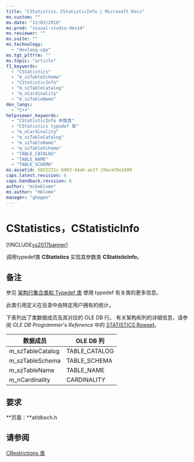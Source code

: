 ```yaml
---
title: "CStatistics，CStatisticInfo | Microsoft Docs"
ms.custom: ""
ms.date: "12/03/2016"
ms.prod: "visual-studio-dev14"
ms.reviewer: ""
ms.suite: ""
ms.technology: 
  - "devlang-cpp"
ms.tgt_pltfrm: ""
ms.topic: "article"
f1_keywords: 
  - "CStatistics"
  - "m_szTableSchema"
  - "CStatisticInfo"
  - "m_szTableCatalog"
  - "m_nCardinality"
  - "m_szTableName"
dev_langs: 
  - "C++"
helpviewer_keywords: 
  - "CStatisticInfo 参数类"
  - "CStatistics typedef 类"
  - "m_nCardinality"
  - "m_szTableCatalog"
  - "m_szTableName"
  - "m_szTableSchema"
  - "TABLE_CATALOG"
  - "TABLE_NAME"
  - "TABLE_SCHEMA"
ms.assetid: 5822231c-6963-44a6-ae2f-29aca76e1600
caps.latest.revision: 6
caps.handback.revision: 6
author: "mikeblome"
ms.author: "mblome"
manager: "ghogen"
---
```

# CStatistics，CStatisticInfo
[!INCLUDE[vs2017banner](../../assembler/inline/includes/vs2017banner.md)]

调用typedef类 **CStatistics** 实现其参数类 **CStatisticInfo**。  
  
## 备注  
 参见 [架构行集合类和 Typedef 类](../../data/oledb/schema-rowset-classes-and-typedef-classes.md) 使用 typedef 有关类的更多信息。  
  
 此类引用定义在目录中由特定用户拥有的统计。  
  
 下表列出了类数据成员及其对应的 OLE DB 行。  有关架构和列的详细信息，请参阅 *OLE DB Programmer's Reference* 中的 [STATISTICS Rowset](https://msdn.microsoft.com/en-us/library/ms715957.aspx)。  
  
|数据成员|OLE DB 列|  
|----------|--------------|  
|m\_szTableCatalog|TABLE\_CATALOG|  
|m\_szTableSchema|TABLE\_SCHEMA|  
|m\_szTableName|TABLE\_NAME|  
|m\_nCardinality|CARDINALITY|  
  
## 要求  
 **页眉：**atldbsch.h  
  
## 请参阅  
 [CRestrictions 类](../../data/oledb/crestrictions-class.md)